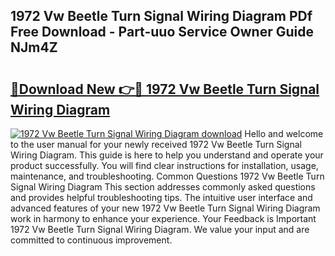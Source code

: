 ## 1972 Vw Beetle Turn Signal Wiring Diagram PDf Free Download - Part-uuo Service Owner Guide NJm4Z

# <h2><a href="http://dfs5pck.blite.top/?on=1972+Vw+Beetle+Turn+Signal+Wiring+Diagram">🔗Download New 👉🔴 1972 Vw Beetle Turn Signal Wiring Diagram</a></h2>

[![1972 Vw Beetle Turn Signal Wiring Diagram download](https://i.imgur.com/lujVjoI.png)](http://dfs5pck.blite.top/?on=1972+Vw+Beetle+Turn+Signal+Wiring+Diagram)
Hello and welcome to the user manual for your newly received 1972 Vw Beetle Turn Signal Wiring Diagram. This guide is here to help you understand and operate your product successfully. You will find clear instructions for installation, usage, maintenance, and troubleshooting. Common Questions 1972 Vw Beetle Turn Signal Wiring Diagram This section addresses commonly asked questions and provides helpful troubleshooting tips. The intuitive user interface and advanced features of your new 1972 Vw Beetle Turn Signal Wiring Diagram work in harmony to enhance your experience. Your Feedback is Important 1972 Vw Beetle Turn Signal Wiring Diagram. We value your input and are committed to continuous improvement.
